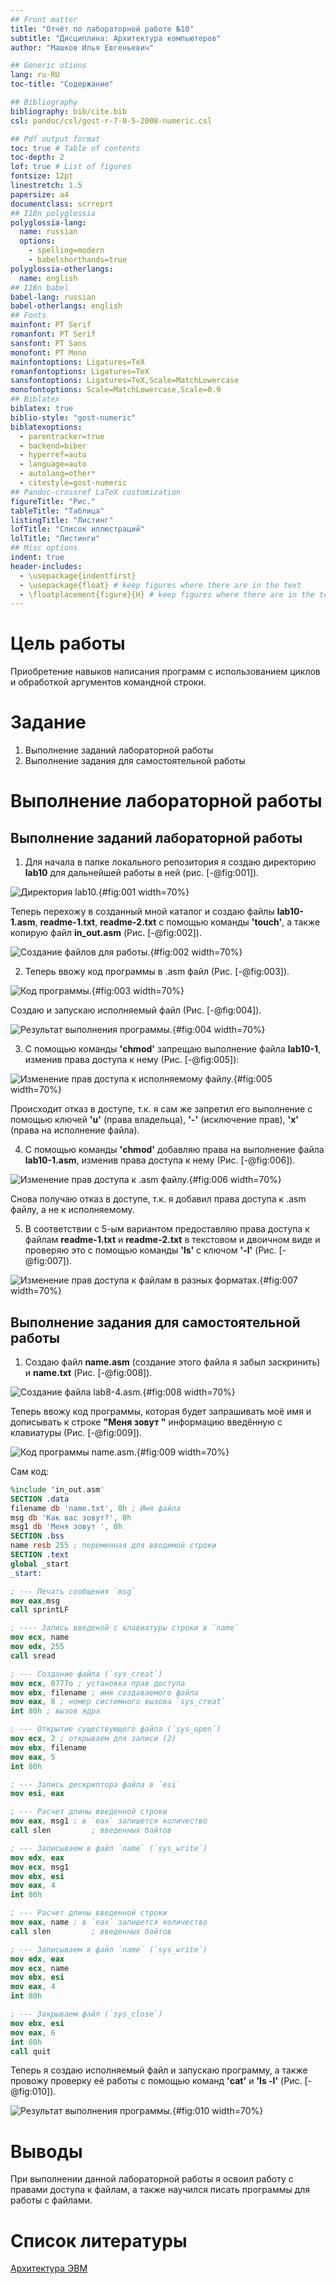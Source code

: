 ```yaml
---
## Front matter
title: "Отчёт по лабораторной работе №10"
subtitle: "Дисциплина: Архитектура компьютеров"
author: "Машков Илья Евгеньевич"

## Generic otions
lang: ru-RU
toc-title: "Содержание"

## Bibliography
bibliography: bib/cite.bib
csl: pandoc/csl/gost-r-7-0-5-2008-numeric.csl

## Pdf output format
toc: true # Table of contents
toc-depth: 2
lof: true # List of figures
fontsize: 12pt
linestretch: 1.5
papersize: a4
documentclass: scrreprt
## I18n polyglossia
polyglossia-lang:
  name: russian
  options:
	- spelling=modern
	- babelshorthands=true
polyglossia-otherlangs:
  name: english
## I18n babel
babel-lang: russian
babel-otherlangs: english
## Fonts
mainfont: PT Serif
romanfont: PT Serif
sansfont: PT Sans
monofont: PT Mono
mainfontoptions: Ligatures=TeX
romanfontoptions: Ligatures=TeX
sansfontoptions: Ligatures=TeX,Scale=MatchLowercase
monofontoptions: Scale=MatchLowercase,Scale=0.9
## Biblatex
biblatex: true
biblio-style: "gost-numeric"
biblatexoptions:
  - parentracker=true
  - backend=biber
  - hyperref=auto
  - language=auto
  - autolang=other*
  - citestyle=gost-numeric
## Pandoc-crossref LaTeX customization
figureTitle: "Рис."
tableTitle: "Таблица"
listingTitle: "Листинг"
lofTitle: "Список иллюстраций"
lolTitle: "Листинги"
## Misc options
indent: true
header-includes:
  - \usepackage{indentfirst}
  - \usepackage{float} # keep figures where there are in the text
  - \floatplacement{figure}{H} # keep figures where there are in the text
---
```


# Цель работы

Приобретение навыков написания программ с использованием циклов и обработкой аргументов командной строки.

# Задание

1. Выполнение заданий лабораторной работы
2. Выполнение задания для самостоятельной работы


# Выполнение лабораторной работы

## Выполнение заданий лабораторной работы

1. Для начала в папке локального репозитория я создаю директорию **lab10** для дальнейшей работы в ней (рис. [-@fig:001]).

![Директория lab10.](image/1.png){#fig:001 width=70%}

Теперь перехожу в созданный мной каталог и создаю файлы **lab10-1.asm**, **readme-1.txt**, **readme-2.txt** с помощью команды **'touch'**, а также копирую файл **in_out.asm** (Рис. [-@fig:002]).

![Создание файлов для работы.](image/2.png){#fig:002 width=70%}

2. Теперь ввожу код программы в .asm файл (Рис. [-@fig:003]).

![Код программы.](image/3.png){#fig:003 width=70%}

Создаю и запускаю исполняемый файл (Рис. [-@fig:004]).

![Результат выполнения программы.](image/4.png){#fig:004 width=70%}

3. С помощью команды **'chmod'** запрещаю выполнение файла **lab10-1**, изменив права доступа к нему (Рис. [-@fig:005]):

![Изменение прав доступа к исполняемому файлу.](image/5.png){#fig:005 width=70%}

Происходит отказ в доступе, т.к. я сам же запретил его выполнение с помощью ключей **'u'** (права владельца), **'-'** (исключение прав), **'x'** (права на исполнение файла).

4. С помощью команды **'chmod'** добавляю права на выполнение файла **lab10-1.asm**, изменив права доступа к нему (Рис. [-@fig:006]). 

![Изменение прав доступа к .asm файлу.](image/6.png){#fig:006 width=70%}

Снова получаю отказ в доступе, т.к. я добавил права доступа к .asm файлу, а не к исполняемому.

5. В соответствии с 5-ым вариантом предоставляю права доступа к файлам **readme-1.txt** и **readme-2.txt** в текстовом и двоичном виде и проверяю это с помощью команды **'ls'** с ключом **'-l'** (Рис. [-@fig:007]).

![Изменение прав доступа к файлам в разных форматах.](image/7.png){#fig:007 width=70%}

## Выполнение задания для самостоятельной работы

1. Создаю файл **name.asm** (создание этого файла я забыл заскринить) и **name.txt** (Рис. [-@fig:008]).

![Создание файла lab8-4.asm.](image/8.png){#fig:008 width=70%}

Теперь ввожу код программы, которая будет запрашивать моё имя и дописывать к строке **"Меня зовут "** информацию введённую с клавиатуры (Рис. [-@fig:009]).

![Код программы name.asm.](image/9.png){#fig:009 width=70%}

Сам код:
```NASM
%include 'in_out.asm'
SECTION .data
filename db 'name.txt', 0h ; Имя файла
msg db 'Как вас зовут?', 0h
msg1 db 'Меня зовут ', 0h
SECTION .bss
name resb 255 ; переменная для вводимой строки
SECTION .text
global _start
_start:

; --- Печать сообщения `msg`
mov eax,msg
call sprintLF

; ---- Запись введеной с клавиатуры строки в `name`
mov ecx, name
mov edx, 255
call sread

; --- Создание файла (`sys_creat`)
mov ecx, 0777o ; установка прав доступа
mov ebx, filename ; имя создаваемого файла
mov eax, 8 ; номер системного вызова `sys_creat`
int 80h ; вызов ядра

; --- Открытие существующего файла (`sys_open`)
mov ecx, 2 ; открываем для записи (2)
mov ebx, filename
mov eax, 5
int 80h

; --- Запись дескриптора файла в `esi`
mov esi, eax

; --- Расчет длины введенной строки
mov eax, msg1 ; в `eax` запишется количество
call slen         ; введенных байтов

; --- Записываем в файл `name` (`sys_write`)
mov edx, eax
mov ecx, msg1
mov ebx, esi
mov eax, 4
int 80h

; --- Расчет длины введенной строки
mov eax, name ; в `eax` запишется количество
call slen         ; введенных байтов

; --- Записываем в файл `name` (`sys_write`)
mov edx, eax
mov ecx, name
mov ebx, esi
mov eax, 4
int 80h

; --- Закрываем файл (`sys_close`)
mov ebx, esi
mov eax, 6
int 80h
call quit
```

Теперь я создаю исполняемый файл и запускаю программу, а также провожу проверку её работы с помощью команд **'cat'** и **'ls -l'** (Рис. [-@fig:010]).

![Результат выполнения программы.](image/10.png){#fig:010 width=70%}

# Выводы

При выполнении данной лабораторной работы я освоил работу с правами доступа к файлам, а также научился писать программы для работы с файлами.

# Список литературы

[Архитектура ЭВМ](https://esystem.rudn.ru/pluginfile.php/2089097/mod_resource/content/0/%D0%9B%D0%B0%D0%B1%D0%BE%D1%80%D0%B0%D1%82%D0%BE%D1%80%D0%BD%D0%B0%D1%8F%20%D1%80%D0%B0%D0%B1%D0%BE%D1%82%D0%B0%20%E2%84%9610.%20%D0%A0%D0%B0%D0%B1%D0%BE%D1%82%D0%B0%20%D1%81%20%D1%84%D0%B0%D0%B9%D0%BB%D0%B0%D0%BC%D0%B8%20%D1%81%D1%80%D0%B5%D0%B4%D1%81%D1%82%D0%B2%D0%B0%D0%BC%D0%B8%20Nasm.pdf)

